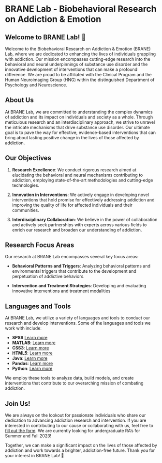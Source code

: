 # BRANE Lab - Biobehavioral Research on Addiction & Emotion

## Welcome to BRANE Lab! 👋

Welcome to the Biobehavioral Research on Addiction & Emotion (BRANE) Lab, where we are dedicated to enhancing the lives of individuals grappling with addiction. Our mission encompasses cutting-edge research into the behavioral and neural underpinnings of substance use disorder and the innovative development of interventions that can make a profound difference. We are proud to be affiliated with the Clinical Program and the Human Neuroimaging Group (HNG) within the distinguished Department of Psychology and Neuroscience.

## About Us

At BRANE Lab, we are committed to understanding the complex dynamics of addiction and its impact on individuals and society as a whole. Through meticulous research and an interdisciplinary approach, we strive to unravel the intricate mechanisms that drive substance use disorder. Our ultimate goal is to pave the way for effective, evidence-based interventions that can bring about lasting positive change in the lives of those affected by addiction.

## Our Objectives

1. **Research Excellence**: We conduct rigorous research aimed at elucidating the behavioral and neural mechanisms contributing to addiction, employing state-of-the-art methodologies and cutting-edge technologies.

2. **Innovation in Interventions**: We actively engage in developing novel interventions that hold promise for effectively addressing addiction and improving the quality of life for affected individuals and their communities.

3. **Interdisciplinary Collaboration**: We believe in the power of collaboration and actively seek partnerships with experts across various fields to enrich our research and broaden our understanding of addiction.

## Research Focus Areas

Our research at BRANE Lab encompasses several key focus areas:

- **Behavioral Patterns and Triggers**: Analyzing behavioral patterns and environmental triggers that contribute to the development and perpetuation of addictive behaviors.

- **Intervention and Treatment Strategies**: Developing and evaluating innovative interventions and treatment modalities

## Languages and Tools

At BRANE Lab, we utilize a variety of languages and tools to conduct our research and develop interventions. Some of the languages and tools we work with include:

- **SPSS** [Learn more](https://www.ibm.com/products/spss-statistics/)
- **MATLAB**: [Learn more](https://www.mathworks.com/)
- **CSS3**: [Learn more](https://www.w3schools.com/css/)
- **HTML5**: [Learn more](https://html.spec.whatwg.org/multipage/)
- **Java**: [Learn more](https://www.java.com/en/download/help/whatis_java.html)
- **Pandas**: [Learn more](https://pandas.pydata.org/community/ecosystem.html)
- **Python**: [Learn more](https://www.python.org)

We employ these tools to analyze data, build models, and create interventions that contribute to our overarching mission of combating addiction.

## Join Us!

We are always on the lookout for passionate individuals who share our dedication to advancing addiction research and intervention. If you are interested in contributing to our cause or collaborating with us, feel free to [fill out the form](https://docs.google.com/forms/d/e/1FAIpQLSfSLiO9eVHy8XS3MHrKAIDiMZEiZXgzNPG1y96udCT-fZ3pRw/viewform?usp=sf_link). We are currently looking for undergraduate RA’s for Summer and Fall 2023!

Together, we can make a significant impact on the lives of those affected by addiction and work towards a brighter, addiction-free future. Thank you for your interest in BRANE Lab! 🌟
